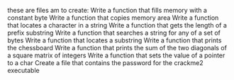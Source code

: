 these are files am to create:
Write a function that fills memory with a constant byte
Write a function that copies memory area
Write a function that locates a character in a string
Write a function that gets the length of a prefix substring
Write a function that searches a string for any of a set of bytes
Write a function that locates a substring
Write a function that prints the chessboard
Write a function that prints the sum of the two diagonals of a square matrix of integers
Write a function that sets the value of a pointer to a char
Create a file that contains the password for the crackme2 executable
